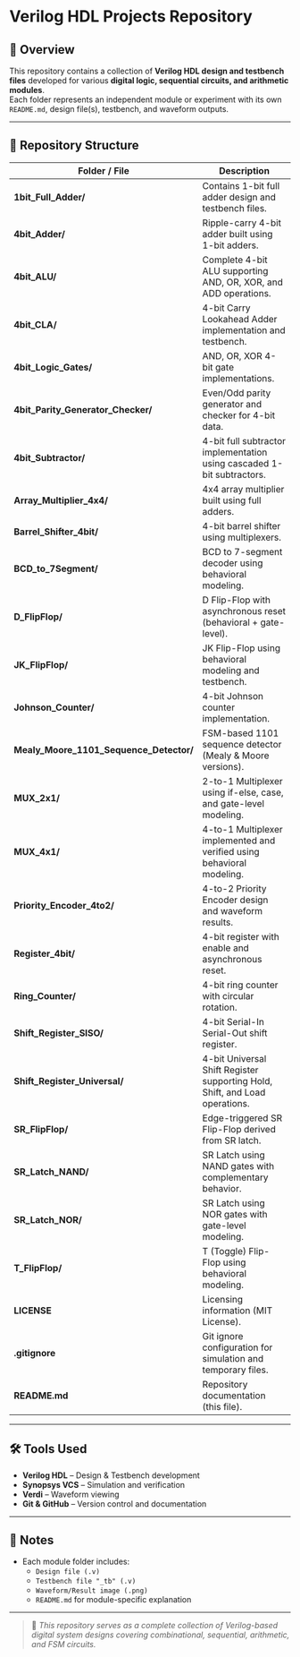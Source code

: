 # Verilog HDL Projects Repository

## 📘 Overview

This repository contains a collection of **Verilog HDL design and testbench files** developed for various **digital logic, sequential circuits, and arithmetic modules**.  
Each folder represents an independent module or experiment with its own `README.md`, design file(s), testbench, and waveform outputs.

---

## 📂 Repository Structure

| Folder / File             | Description                                                                                  |
|--------------------------|----------------------------------------------------------------------------------------------|
| **1bit_Full_Adder/**       | Contains 1-bit full adder design and testbench files.                                        |
| **4bit_Adder/**            | Ripple-carry 4-bit adder built using 1-bit adders.                                          |
| **4bit_ALU/**              | Complete 4-bit ALU supporting AND, OR, XOR, and ADD operations.                             |
| **4bit_CLA/**              | 4-bit Carry Lookahead Adder implementation and testbench.                                  |
| **4bit_Logic_Gates/**      | AND, OR, XOR 4-bit gate implementations.                                                  |
| **4bit_Parity_Generator_Checker/** | Even/Odd parity generator and checker for 4-bit data.                                   |
| **4bit_Subtractor/**       | 4-bit full subtractor implementation using cascaded 1-bit subtractors.                      |
| **Array_Multiplier_4x4/** | 4x4 array multiplier built using full adders.                                             |
| **Barrel_Shifter_4bit/**   | 4-bit barrel shifter using multiplexers.                                                  |
| **BCD_to_7Segment/**       | BCD to 7-segment decoder using behavioral modeling.                                       |
| **D_FlipFlop/**            | D Flip-Flop with asynchronous reset (behavioral + gate-level).                             |
| **JK_FlipFlop/**           | JK Flip-Flop using behavioral modeling and testbench.                                      |
| **Johnson_Counter/**       | 4-bit Johnson counter implementation.                                                     |
| **Mealy_Moore_1101_Sequence_Detector/** | FSM-based 1101 sequence detector (Mealy & Moore versions).                          |
| **MUX_2x1/**               | 2-to-1 Multiplexer using if-else, case, and gate-level modeling.                            |
| **MUX_4x1/**               | 4-to-1 Multiplexer implemented and verified using behavioral modeling.                      |
| **Priority_Encoder_4to2/** | 4-to-2 Priority Encoder design and waveform results.                                       |
| **Register_4bit/**         | 4-bit register with enable and asynchronous reset.                                        |
| **Ring_Counter/**          | 4-bit ring counter with circular rotation.                                                |
| **Shift_Register_SISO/**   | 4-bit Serial-In Serial-Out shift register.                                                 |
| **Shift_Register_Universal/** | 4-bit Universal Shift Register supporting Hold, Shift, and Load operations.             |
| **SR_FlipFlop/**           | Edge-triggered SR Flip-Flop derived from SR latch.                                         |
| **SR_Latch_NAND/**         | SR Latch using NAND gates with complementary behavior.                                     |
| **SR_Latch_NOR/**          | SR Latch using NOR gates with gate-level modeling.                                         |
| **T_FlipFlop/**            | T (Toggle) Flip-Flop using behavioral modeling.                                            |
| **LICENSE**                | Licensing information (MIT License).                                                      |
| **.gitignore**             | Git ignore configuration for simulation and temporary files.                             |
| **README.md**              | Repository documentation (this file).                                                    |

---

## 🛠 Tools Used

- **Verilog HDL** – Design & Testbench development  
- **Synopsys VCS** – Simulation and verification  
- **Verdi** – Waveform viewing  
- **Git & GitHub** – Version control and documentation  

---

## 📑 Notes

- Each module folder includes:
  - `Design file (.v)`  
  - `Testbench file "_tb" (.v)`  
  - `Waveform/Result image (.png)`
  - `README.md` for module-specific explanation  

---

> 🧩 *This repository serves as a complete collection of Verilog-based digital system designs covering combinational, sequential, arithmetic, and FSM circuits.*
